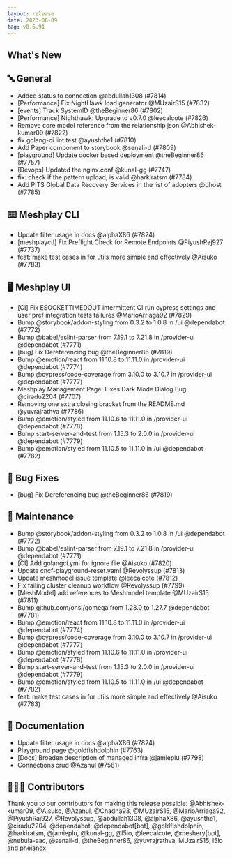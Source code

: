 ```yaml
---
layout: release
date: 2023-06-09
tag: v0.6.91
---
```


## What's New
## 🔤 General
- Added status to connection @abdullah1308 (#7814)
- [Performance] Fix NightHawk load generator @MUzairS15 (#7832)
- [events] Track SystemID @theBeginner86 (#7802)
- [Performance] Nighthawk: Upgrade to v0.7.0 @leecalcote (#7826)
- Remove core model reference from the relationship json @Abhishek-kumar09 (#7822)
- fix golang-ci lint test @ayushthe1 (#7810)
- Add Paper component to storybook @senali-d (#7809)
- [playground] Update docker based deployment @theBeginner86 (#7757)
- [Devops] Updated the nginx.conf @kunal-gg (#7747)
- fix: check if the pattern upload, is valid @harkiratsm (#7784)
- Add PITS Global Data Recovery Services in the list of adopters @ghost (#7785)

## ⌨️ Meshplay CLI

- Update filter usage in docs @alphaX86 (#7824)
- [meshplayctl] Fix Preflight Check for Remote Endpoints  @PiyushRaj927 (#7737)
- feat: make test cases in for utils more simple and effectively @Aisuko (#7783)

## 🖥 Meshplay UI

- [CI] Fix ESOCKETTIMEDOUT intermittent CI run cypress settings and user pref integration tests failures @MarioArriaga92 (#7829)
- Bump @storybook/addon-styling from 0.3.2 to 1.0.8 in /ui @dependabot (#7772)
- Bump @babel/eslint-parser from 7.19.1 to 7.21.8 in /provider-ui @dependabot (#7771)
- [bug] Fix Dereferencing bug @theBeginner86 (#7819)
- Bump @emotion/react from 11.10.8 to 11.11.0 in /provider-ui @dependabot (#7774)
- Bump @cypress/code-coverage from 3.10.0 to 3.10.7 in /provider-ui @dependabot (#7777)
- Meshplay Management Page: Fixes Dark Mode Dialog Bug @ciradu2204 (#7707)
- Removing one extra closing bracket from the README.md @yuvrajrathva (#7786)
- Bump @emotion/styled from 11.10.6 to 11.11.0 in /provider-ui @dependabot (#7778)
- Bump start-server-and-test from 1.15.3 to 2.0.0 in /provider-ui @dependabot (#7779)
- Bump @emotion/styled from 11.10.5 to 11.11.0 in /ui @dependabot (#7782)

## 🐛 Bug Fixes

- [bug] Fix Dereferencing bug @theBeginner86 (#7819)

## 🧰 Maintenance

- Bump @storybook/addon-styling from 0.3.2 to 1.0.8 in /ui @dependabot (#7772)
- Bump @babel/eslint-parser from 7.19.1 to 7.21.8 in /provider-ui @dependabot (#7771)
- [CI] Add golangci.yml for ignore file @Aisuko (#7820)
- Update cncf-playground-reset.yaml @Revolyssup (#7813)
- Update meshmodel issue template @leecalcote (#7812)
- Fix failing cluster cleanup workflow @Revolyssup (#7799)
- [MeshModel] add references to Meshmodel template @MUzairS15 (#7811)
- Bump github.com/onsi/gomega from 1.23.0 to 1.27.7 @dependabot (#7781)
- Bump @emotion/react from 11.10.8 to 11.11.0 in /provider-ui @dependabot (#7774)
- Bump @cypress/code-coverage from 3.10.0 to 3.10.7 in /provider-ui @dependabot (#7777)
- Bump @emotion/styled from 11.10.6 to 11.11.0 in /provider-ui @dependabot (#7778)
- Bump start-server-and-test from 1.15.3 to 2.0.0 in /provider-ui @dependabot (#7779)
- Bump @emotion/styled from 11.10.5 to 11.11.0 in /ui @dependabot (#7782)
- feat: make test cases in for utils more simple and effectively @Aisuko (#7783)

## 📖 Documentation

- Update filter usage in docs @alphaX86 (#7824)
- Playground page @goldfishdolphin (#7763)
- [Docs] Broaden description of managed infra @jamieplu (#7798)
- Connections crud @Azanul (#7581)

## 👨🏽‍💻 Contributors

Thank you to our contributors for making this release possible:
@Abhishek-kumar09, @Aisuko, @Azanul, @Chadha93, @MUzairS15, @MarioArriaga92, @PiyushRaj927, @Revolyssup, @abdullah1308, @alphaX86, @ayushthe1, @ciradu2204, @dependabot, @dependabot[bot], @goldfishdolphin, @harkiratsm, @jamieplu, @kunal-gg, @l5io, @leecalcote, @meshery[bot], @nebula-aac, @senali-d, @theBeginner86, @yuvrajrathva, MUzairS15, l5io and pheianox
